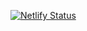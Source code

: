 [![Netlify Status](https://api.netlify.com/api/v1/badges/c9c12381-e1d7-460b-95b9-4bd39c2c8fcf/deploy-status)](https://app.netlify.com/sites/patrickdoran/deploys)